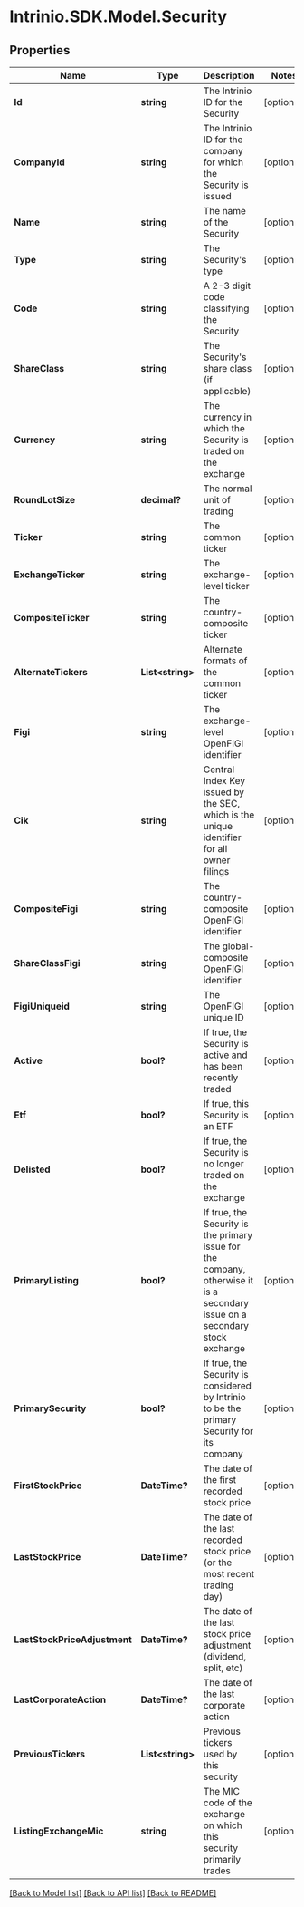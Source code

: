 # Intrinio.SDK.Model.Security
## Properties

Name | Type | Description | Notes
------------ | ------------- | ------------- | -------------
**Id** | **string** | The Intrinio ID for the Security | [optional] 
**CompanyId** | **string** | The Intrinio ID for the company for which the Security is issued | [optional] 
**Name** | **string** | The name of the Security | [optional] 
**Type** | **string** | The Security&#39;s type | [optional] 
**Code** | **string** | A 2-3 digit code classifying the Security | [optional] 
**ShareClass** | **string** | The Security&#39;s share class (if applicable) | [optional] 
**Currency** | **string** | The currency in which the Security is traded on the exchange | [optional] 
**RoundLotSize** | **decimal?** | The normal unit of trading | [optional] 
**Ticker** | **string** | The common ticker | [optional] 
**ExchangeTicker** | **string** | The exchange-level ticker | [optional] 
**CompositeTicker** | **string** | The country-composite ticker | [optional] 
**AlternateTickers** | **List&lt;string&gt;** | Alternate formats of the common ticker | [optional] 
**Figi** | **string** | The exchange-level OpenFIGI identifier | [optional] 
**Cik** | **string** | Central Index Key issued by the SEC, which is the unique identifier for all owner filings | [optional] 
**CompositeFigi** | **string** | The country-composite OpenFIGI identifier | [optional] 
**ShareClassFigi** | **string** | The global-composite OpenFIGI identifier | [optional] 
**FigiUniqueid** | **string** | The OpenFIGI unique ID | [optional] 
**Active** | **bool?** | If true, the Security is active and has been recently traded | [optional] 
**Etf** | **bool?** | If true, this Security is an ETF | [optional] 
**Delisted** | **bool?** | If true, the Security is no longer traded on the exchange | [optional] 
**PrimaryListing** | **bool?** | If true, the Security is the primary issue for the company, otherwise it is a secondary issue on a secondary stock exchange | [optional] 
**PrimarySecurity** | **bool?** | If true, the Security is considered by Intrinio to be the primary Security for its company | [optional] 
**FirstStockPrice** | **DateTime?** | The date of the first recorded stock price | [optional] 
**LastStockPrice** | **DateTime?** | The date of the last recorded stock price (or the most recent trading day) | [optional] 
**LastStockPriceAdjustment** | **DateTime?** | The date of the last stock price adjustment (dividend, split, etc) | [optional] 
**LastCorporateAction** | **DateTime?** | The date of the last corporate action | [optional] 
**PreviousTickers** | **List&lt;string&gt;** | Previous tickers used by this security | [optional] 
**ListingExchangeMic** | **string** | The MIC code of the exchange on which this security primarily trades | [optional] 

[[Back to Model list]](../README.md#documentation-for-models) [[Back to API list]](../README.md#documentation-for-api-endpoints) [[Back to README]](../README.md)

